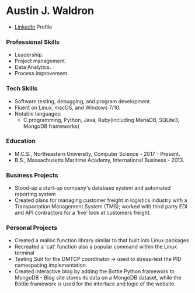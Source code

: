 # Austin J. Waldron

* [LinkedIn](https://www.linkedin.com/in/austin-waldron-ozzycodes) Profile

### Professional Skills

* Leadership.
* Project management.
* Data Analytics.
* Process improvement.

### Tech Skills

* Software testing, debugging, and program development.
* Fluent on Linux, macOS, and Windows 7/10.
* Notable languages:
  * C programming, Python, Java, Ruby(including MariaDB, SQLite3, MongoDB frameworks)

### Education

* M.C.S., Northeastern University, Computer Science - 2017 - Present.
* B.S., Massachusetts Maritime Academy, International Business - 2013.

### Business Projects

* Stood-up a start-up company's database system and automated reporting system
* Created plans for managing customer freight in logistics industry with a Transportation Management System (TMS); worked with third party EDI and API contractors for a 'live' look at customers freight.

### Personal Projects

* Created a malloc function library similar to that built into Linux packages
* Recreated a 'cat' function also a popular command within the Linux terminal
* Testing Suit for the DMTCP coordinator -> used to stress-test the PID namespacing implementation
* Created interactive blog by adding the Bottle Python framework to MongoDB  - Blog site stores its data on a MongoDB dataset, while the Bottle framework is used for the interface and logic of the website.
